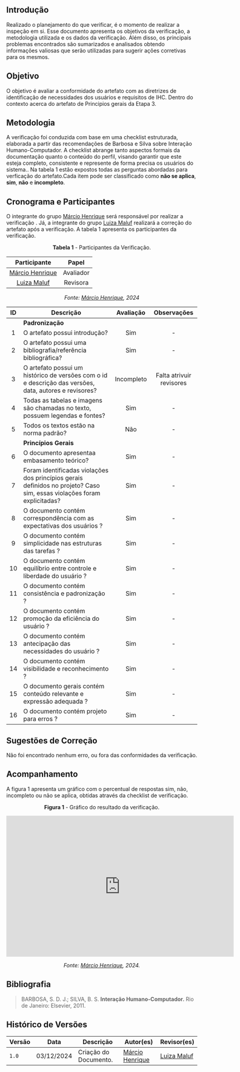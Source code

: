
## Introdução

Realizado o planejamento do que verificar, é o momento de realizar a inspeção em si. Esse documento apresenta os objetivos da verificação, a metodologia utilizada e os dados da verificação. Além disso, os principais problemas encontrados são sumarizados e analisados obtendo informações valiosas que serão utilizadas para sugerir ações corretivas para os mesmos.

## Objetivo

O objetivo é avaliar a conformidade do artefato com as diretrizes de identificação de necessidades dos usuários e requisitos de IHC. Dentro do contexto acerca do artefato de Principios gerais da Etapa 3.
## Metodologia

A verificação foi conduzida com base em uma checklist estruturada, elaborada a partir das recomendações de Barbosa e Silva sobre Interação Humano-Computador. A checklist abrange tanto aspectos formais da documentação quanto o conteúdo do perfil, visando garantir que este esteja completo, consistente e represente de forma precisa os usuários do sistema.. Na tabela 1 estão expostos todas as perguntas abordadas para verficação do artefato.Cada item pode ser classificado como **não se aplica**, **sim**, **não** e **incompleto**.

## Cronograma e Participantes

O integrante do grupo [Márcio Henrique](https://github.com/DeM4rcio) será responsável por realizar a verificação . Já, a integrante do grupo [Luiza Maluf](https://github.com/LuizaMaluf) realizará a correção do artefato após a verificação. A tabela 1 apresenta os participantes da verificação.

<center>

**Tabela 1** - Participantes da Verificação.

|                  Participante                  |   Papel   |
| :--------------------------------------------: | :-------: |
| [Márcio Henrique](https://github.com/DeM4rcio) | Avaliador |
|  [Luiza Maluf](https://github.com/LuizaMaluf)   |  Revisora  |

_Fonte: [Márcio Henrique](https://github.com/DeM4rcio), 2024_

</center>

|  ID  | Descrição                                                                                              | Avaliação  |                Observações                |
| :--: | ------------------------------------------------------------------------------------------------------ | :--------: | :---------------------------------------: |
|      | **Padronização**                                                                                       |
|  1   | O artefato possui introdução?                                                                          |    Sim    |                     -                     |
|  2   | O artefato possui uma bibliografia/referência bibliográfica?                                           |    Sim     |                     -                     |
|  3   | O artefato possui um histórico de versões com o id e descrição das versões, data, autores e revisores? |    Incompleto     |                    Falta atrivuir revisores                    |
|  4   | Todas as tabelas e imagens são chamadas no texto, possuem legendas e fontes?                           |    Sim     |                     -                     |
|  5   | Todos os textos estão na norma padrão?                                                                 |    Não     |                     -                     |
|      | **Princípios Gerais**                                                                                     |            |                                           |
|  6  | O documento apresentaa embasamento teórico?  |    Sim    |      -      |
|  7  | Foram identificadas violações dos princípios gerais definidos no projeto? Caso sim, essas violações foram explicitadas?                                        |    Sim    |      -      |
|  8  | O documento  contém correspondência com as expectativas dos usuários ?                                                                      |    Sim    |      -      |
|  9  | O documento  contém simplicidade nas estruturas das tarefas ?                                                                               |    Sim    |      -      |
| 10  | O documento contém equilíbrio entre controle e liberdade do usuário ?                                                                      |    Sim    |      -      |
| 11  | O documento  contém consistência e padronização ?                                                                                           |    Sim    |      -      |
| 12  | O documento  contém promoção da eficiência do usuário ?                                                                                     |    Sim    |      -      |
| 13  | O documento  contém antecipação das necessidades do usuário ?                                                                               |    Sim    |      -      |
| 14  | O documento  contém visibilidade e reconhecimento ?                                                                                         |    Sim    |      -      |
| 15  | O documento gerais  contém conteúdo relevante e expressão adequada ?                                                                               |    Sim    |      -      |
| 16  | O documento contém projeto para erros ?                                                                                                    |    Sim    |      -      |

## Sugestões de Correção

Não foi encontrado nenhum erro, ou fora das conformidades da verificação.

## Acompanhamento

A figura 1 apresenta um gráfico com o percentual de respostas sim, não, incompleto ou não se aplica, obtidas através da checklist de verificação.

<center>

**Figura 1** - Gráfico do resultado da verificação.

<iframe width="600" height="371" seamless frameborder="0" scrolling="no" src="https://docs.google.com/spreadsheets/d/e/2PACX-1vQJCafQK9NHJSTvD1LSyH_L3q7LkvM8jSqG0Qz1C-rjM3POmDzwl2wWKbE8ohqx_1kIRSWvXtvdOaUB/pubchart?oid=1964041991&amp;format=interactive"></iframe>

_Fonte: [Márcio Henrique](https://github.com/DeM4rcio), 2024._

</center>

## Bibliografia

> BARBOSA, S. D. J.; SILVA, B. S. **Interação Humano-Computador.** Rio de Janeiro: Elsevier, 2011.

## Histórico de Versões

| Versão | Data       | Descrição          | Autor(es)                                    | Revisor(es)                                      |
| ------ | ---------- | ------------------ | -------------------------------------------- | ------------------------------------------------ |
| `1.0`  | 03/12/2024 | Criação do Documento. | [Márcio Henrique](https://github.com/DeM4rcio) | [Luiza Maluf](https://github.com/LuizaMaluf) |